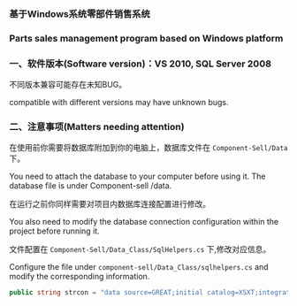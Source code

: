 ### 基于Windows系统零部件销售系统
### Parts sales management program based on Windows platform

### 一、软件版本(Software version)：VS 2010, SQL Server 2008

不同版本兼容可能存在未知BUG。

compatible with different versions may have unknown bugs.

### 二、注意事项(Matters needing attention)

在使用前你需要将数据库附加到你的电脑上，数据库文件在 `` Component-Sell/Data `` 下。

You need to attach the database to your computer before using it. The database file is under Component-sell /data.

在运行之前你同样需要对项目内数据库连接配置进行修改。

You also need to modify the database connection configuration within the project before running it.

文件配置在 `` Component-Sell/Data_Class/SqlHelpers.cs `` 下,修改对应信息。

Configure the file under `` component-sell/Data_Class/sqlhelpers.cs `` and modify the corresponding information.

``` c#
public string strcon = "data source=GREAT;initial catalog=XSXT;integrated security=true";
```
